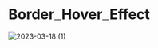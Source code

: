 # Border_Hover_Effect
 
![2023-03-18 (1)](https://user-images.githubusercontent.com/111579457/226123916-566aaa4f-5fd1-4e67-97ca-d87c29f0b273.png)
